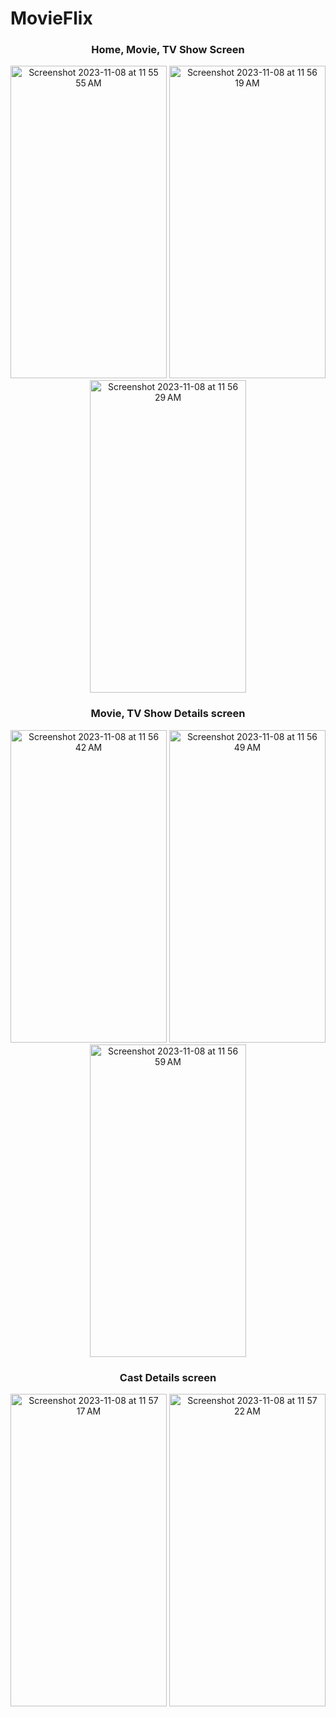 # MovieFlix

<h3 align = "center"> Home, Movie, TV Show Screen</h3>
<p align = "center" >
  <img width="250" height="500" alt="Screenshot 2023-11-08 at 11 55 55 AM" src="https://github.com/Jayd-parmar/MovieFlix/assets/147722506/402b5e90-9303-47d1-88a8-9216d7462be1">
  <img width="250" height="500"  alt="Screenshot 2023-11-08 at 11 56 19 AM" src="https://github.com/Jayd-parmar/MovieFlix/assets/147722506/bb970a74-e962-45eb-913f-c2996f3734f4">
  <img width="250" height="500"  alt="Screenshot 2023-11-08 at 11 56 29 AM" src="https://github.com/Jayd-parmar/MovieFlix/assets/147722506/58272540-ab2c-4d99-ab77-57d35ac4583e">
</p>

<h3 align = "center"> Movie, TV Show Details screen</h3>
<p align = "center" >
  <img width="250" height="500" alt="Screenshot 2023-11-08 at 11 56 42 AM" src="https://github.com/Jayd-parmar/MovieFlix/assets/147722506/2c5f9a18-057f-43ec-a675-ee9ce129af28">
  <img width="250" height="500"  alt="Screenshot 2023-11-08 at 11 56 49 AM" src="https://github.com/Jayd-parmar/MovieFlix/assets/147722506/824bd050-3201-4eb3-8152-ee4e8fd3f2fc">
  <img width="250" height="500"  alt="Screenshot 2023-11-08 at 11 56 59 AM" src="https://github.com/Jayd-parmar/MovieFlix/assets/147722506/3ae5a828-0108-4d3f-a814-ae54fad955d6">
</p>

<h3 align = "center">Cast Details screen</h3>
<p align = "center" >
  <img width="250" height="500" alt="Screenshot 2023-11-08 at 11 57 17 AM" src="https://github.com/Jayd-parmar/MovieFlix/assets/147722506/2dc83c24-65f2-4f82-a659-6dcf52e4adb4">
  <img width="250" height="500" alt="Screenshot 2023-11-08 at 11 57 22 AM" src="https://github.com/Jayd-parmar/MovieFlix/assets/147722506/b4aa8b2e-13c2-46f2-bbf0-f3302d3c51e4">
</p>


